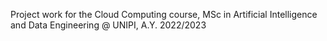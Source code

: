 Project work for the Cloud Computing course, MSc in Artificial Intelligence and Data Engineering @ UNIPI, A.Y. 2022/2023
